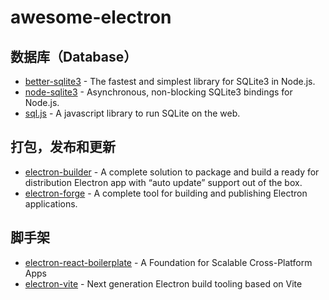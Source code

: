 # awesome-electron

## 数据库（Database）
- [better-sqlite3](https://github.com/WiseLibs/better-sqlite3) - The fastest and simplest library for SQLite3 in Node.js.
- [node-sqlite3](https://github.com/TryGhost/node-sqlite3) - Asynchronous, non-blocking SQLite3 bindings for Node.js.
- [sql.js](https://github.com/sql-js/sql.js) - A javascript library to run SQLite on the web.


## 打包，发布和更新
- [electron-builder](https://github.com/electron-userland/electron-builder) - A complete solution to package and build a ready for distribution Electron app with “auto update” support out of the box.
- [electron-forge](https://github.com/electron/forge) - A complete tool for building and publishing Electron applications.

## 脚手架
- [electron-react-boilerplate](https://github.com/electron-react-boilerplate/electron-react-boilerplate) - A Foundation for Scalable Cross-Platform Apps
- [electron-vite](https://github.com/alex8088/electron-vite) - Next generation Electron build tooling based on Vite
